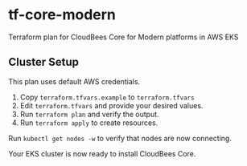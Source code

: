 # tf-core-modern
 Terraform plan for CloudBees Core for Modern platforms in AWS EKS

## Cluster Setup
This plan uses default AWS credentials. 
1. Copy `terraform.tfvars.example` to `terraform.tfvars`
2. Edit `terraform.tfvars` and provide your desired values.
3. Run `terraform plan` and verify the output.
4. Run `terraform apply` to create resources.

Run `kubectl get nodes -w` to verify that nodes are now connecting.

Your EKS cluster is now ready to install CloudBees Core.
